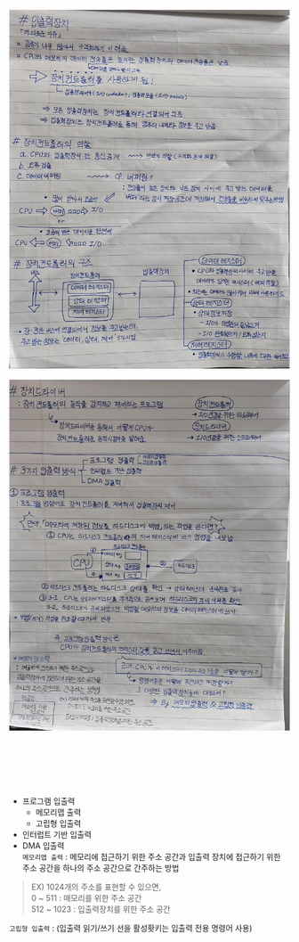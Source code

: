 ![](https://github.com/songjayu/STUDYING/blob/main/PHOTOS/%EC%9E%85%EC%B6%9C%EB%A0%A51.jpg)
</br></br>
![](https://github.com/songjayu/STUDYING/blob/main/PHOTOS/%EC%9E%85%EC%B6%9C%EB%A0%A52.jpg)

</br></br></br></br></br>
- 프로그램 입출력
  - 메모리맵 출력
  - 고립형 입출력
- 인터럽트 기반 입출력
- DMA 입출력
  </br>
  `메모리맵 출력` : 메모리에 접근하기 위한 주소 공간과 입출력 장치에 접근하기 위한 주소 공간을 하나의 주소 공간으로 간주하는 방법
  </br>

> EX) 1024개의 주소를 표현할 수 있으면,</br>
> 0 ~ 511 : 매모리를 위한 주소 공간</br>
> 512 ~ 1023 : 입출력장치를 위한 주소 공간



`고립형 입출력` : (입출력 읽기/쓰기 선을 활성홧키는 입출력 전용 명령어 사용)

